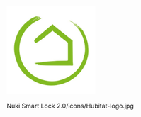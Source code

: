 <img src="https://raw.githubusercontent.com/MAFFPT/Hubitat/master/Nuki%20Smart%20Lock%202.0/icons/Hubitat-logo.jpg" alt="Hubitat" width=200/>

Nuki Smart Lock 2.0/icons/Hubitat-logo.jpg
